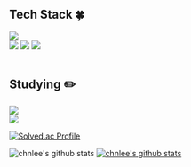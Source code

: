 <!--기술스택-->
  ## Tech Stack :four_leaf_clover:
  <!--백-->
   <img src="https://img.shields.io/badge/MySQL-4479A1?style=flat&logo=MySQL&logoColor=white"/>
  <br/>
  <!--언어 및 툴 -->
   <img src="https://img.shields.io/badge/Java-007396?style=flat&logo=Java&logoColor=white"/>
   <img src="https://img.shields.io/badge/JavaScript-F7DF1E?style=flat&logo=JavaScript&logoColor=white"/>
   <img src="https://img.shields.io/badge/C-A8B9CC?style=flat&logo=C&logoColor=white"/>
<br/><br/>
  
 <!--공부중 -->
 
  ## Studying :pencil2: 
 <img src="https://img.shields.io/badge/Next.js-000000?style=flat&logo=Next.js&logoColor=white"/>
  <!--백-->
  <br/>
  <img src="https://img.shields.io/badge/Spring-6DB33F?style=flat&logo=Spring&logoColor=white"/>



  [![Solved.ac Profile](http://mazassumnida.wtf/api/v2/generate_badge?boj=chan6022)](https://solved.ac/chan6022)<br/>

![chnlee's github stats](https://github-readme-stats.vercel.app/api?username=chnlee&show_icons=true)
[![chnlee's github stats](https://github-readme-stats.vercel.app/api/top-langs/?username=chnlee&show_icons=true&hide_border=true&title_color=004386&icon_color=004386&layout=compact)](https://github.com/chnlee)
<!--
**chnlee/chnlee** is a ✨ _special_ ✨ repository because its `README.md` (this file) appears on your GitHub profile.

Here are some ideas to get you started:

- 🔭 I’m currently working on ...
- 🌱 I’m currently learning ...
- 👯 I’m looking to collaborate on ...
- 🤔 I’m looking for help with ...
- 💬 Ask me about ...
- 📫 How to reach me: ...
- 😄 Pronouns: ...
- ⚡ Fun fact: ...
-->
